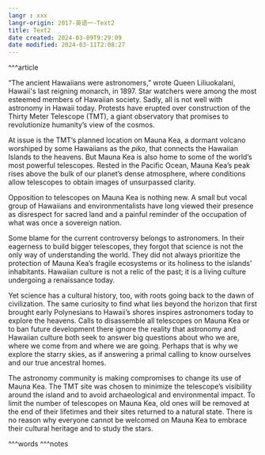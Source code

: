 ```yaml
---
langr : xxx
langr-origin: 2017-英语一-Text2
title: Text2
date created: 2024-03-09T9:29:09
date modified: 2024-03-11T2:08:27
---
```


^^^article

“The ancient Hawaiians were astronomers,” wrote Queen Liliuokalani, Hawaii's last reigning monarch, in 1897. Star watchers were among the most esteemed members of Hawaiian society. Sadly, all is not well with astronomy in Hawaii today. Protests have erupted over construction of the Thirty Meter Telescope (TMT), a giant observatory that promises to revolutionize humanity’s view of the cosmos.

At issue is the TMT’s planned location on Mauna Kea, a dormant volcano worshiped by some Hawaiians as the _piko_, that connects the Hawaiian Islands to the heavens. But Mauna Kea is also home to some of the world’s most powerful telescopes. Rested in the Pacific Ocean, Mauna Kea’s peak rises above the bulk of our planet’s dense atmosphere, where conditions allow telescopes to obtain images of unsurpassed clarity.

Opposition to telescopes on Mauna Kea is nothing new. A small but vocal group of Hawaiians and environmentalists have long viewed their presence as disrespect for sacred land and a painful reminder of the occupation of what was once a sovereign nation.

Some blame for the current controversy belongs to astronomers. In their eagerness to build bigger telescopes, they forgot that science is not the only way of understanding the world. They did not always prioritize the protection of Mauna Kea’s fragile ecosystems or its holiness to the islands’ inhabitants. Hawaiian culture is not a relic of the past; it is a living culture undergoing a renaissance today.

Yet science has a cultural history, too, with roots going back to the dawn of civilization. The same curiosity to find what lies beyond the horizon that first brought early Polynesians to Hawaii’s shores inspires astronomers today to explore the heavens. Calls to disassemble all telescopes on Mauna Kea or to ban future development there ignore the reality that astronomy and Hawaiian culture both seek to answer big questions about who we are, where we come from and where we are going. Perhaps that is why we explore the starry skies, as if answering a primal calling to know ourselves and our true ancestral homes.

The astronomy community is making compromises to change its use of Mauna Kea. The TMT site was chosen to minimize the telescope’s visibility around the island and to avoid archaeological and environmental impact. To limit the number of telescopes on Mauna Kea, old ones will be removed at the end of their lifetimes and their sites returned to a natural state. There is no reason why everyone cannot be welcomed on Mauna Kea to embrace their cultural heritage and to study the stars.




^^^words
^^^notes

